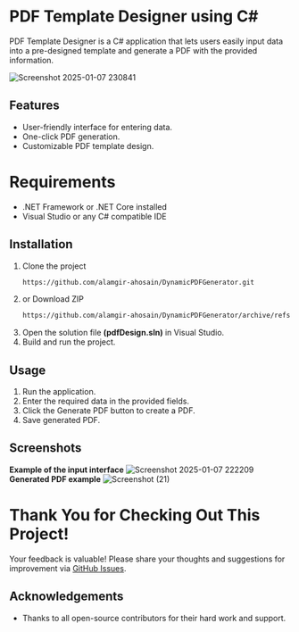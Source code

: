 # PDF Template Designer using C#
PDF Template Designer is a C# application that lets users easily input data into a pre-designed template and generate a PDF with the provided information. 

![Screenshot 2025-01-07 230841](https://github.com/user-attachments/assets/17afe69f-6878-450c-8e63-bd322c835e0e)

## Features
- User-friendly interface for entering data.  
- One-click PDF generation.  
- Customizable PDF template design.  
# Requirements
- .NET Framework or .NET Core installed
- Visual Studio or any C# compatible IDE
  
## Installation  
1. Clone the project 
   ```bash
   https://github.com/alamgir-ahosain/DynamicPDFGenerator.git
   
2. or Download ZIP
   ``` bash
   https://github.com/alamgir-ahosain/DynamicPDFGenerator/archive/refs/heads/main.zip  ```
3. Open the solution file <b>(pdfDesign.sln)</b> in Visual Studio.
4. Build and run the project.

## Usage   
1. Run the application.
2. Enter the required data in the provided fields.
3. Click the Generate PDF button to create a PDF.
4. Save generated PDF.
   
## Screenshots
<b>Example of the input interface</b>
![Screenshot 2025-01-07 222209](https://github.com/user-attachments/assets/21c89ca1-bb5f-4eed-ac0c-6025c9fceb1a)
<br><b>Generated PDF example</b>
![Screenshot (21)](https://github.com/user-attachments/assets/86d658d1-6ec0-4480-b364-5ef2c6c89f5f)


# Thank You for Checking Out This Project!
Your feedback is valuable! Please share your thoughts and suggestions for improvement via [GitHub Issues](https://github.com/alamgir-ahosain/DynamicPDFGenerator/issues).

## Acknowledgements
- Thanks to all open-source contributors for their hard work and support.



